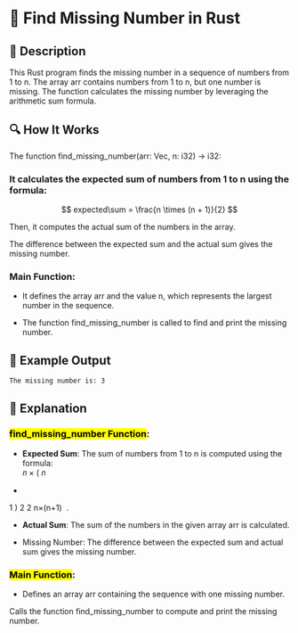 # 📌 Find Missing Number in Rust

## 🚀 Description
This Rust program finds the missing number in a sequence of numbers from 1 to n. The array arr contains numbers from 1 to n, but one number is missing. The function calculates the missing number by leveraging the arithmetic sum formula.

## 🔍 How It Works
The function find_missing_number(arr: Vec<i32>, n: i32) -> i32:

### It calculates the expected sum of numbers from 1 to n using the formula:

$$
expected\sum = \frac{n \times (n + 1)}{2}
$$

 
Then, it computes the actual sum of the numbers in the array.

The difference between the expected sum and the actual sum gives the missing number.

### Main Function:

- It defines the array arr and the value n, which represents the largest number in the sequence.

- The function find_missing_number is called to find and print the missing number.

## 🎯 Example Output
```sh
The missing number is: 3
```

## 📂 Explanation
### <mark>find_missing_number Function</mark>:
- **Expected Sum**: The sum of numbers from 1 to n is computed using the formula:  
𝑛
×
(
𝑛
+
1
)
2
2
n×(n+1)
​
 .

- **Actual Sum**: The sum of the numbers in the given array arr is calculated.

- Missing Number: The difference between the expected sum and actual sum gives the missing number.

### <mark>Main Function</mark>:
- Defines an array arr containing the sequence with one missing number.

Calls the function find_missing_number to compute and print the missing number.
